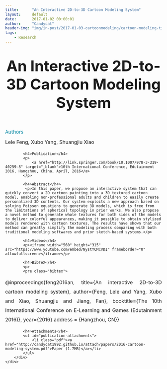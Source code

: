 ```yaml
---
title:      "An Interactive 2D-to-3D Cartoon Modeling System"
layout:     default
date:       2017-01-02 00:00:01
author:     "Candycat"
header-img: "img/in-post/2017-01-03-cartoonmodeling/cartoon-modeling-title.jpg"
tags:
    - Research
---
```


<!-- Page Header -->
<header class="intro-header" style="background-image: url('{{ site.baseurl }}/{% if page.header-img %}{{ page.header-img }}{% else %}{{ site.header-img }}{% endif %}')">
    <div class="container">
        <div class="row">
            <div class="col-lg-8 col-lg-offset-2 col-md-10 col-md-offset-1">
                <div class="site-heading" id="tag-heading">
                    <h1><font size="8">An Interactive 2D-to-3D Cartoon Modeling System</font></h1>
                </div>
            </div>
        </div>
    </div>
</header>

<head>

<style type="text/css">

h2,h3,h4,h5,h6 {
    font-family:'Open Sans',sans-serif;
    color:#0085a1;
    text-rendering:optimizeLegibility;
    margin-top:.2em;
    margin-bottom:.5em;
    line-height:1.2125em;
    font-weight:400;
    font-style:normal
}

h2 {
    font-size:1.6875em
}

h3 {
    font-size:1.375em
}

h4 {
    font-size:1.125em
}

h5 {
    font-size:1.125em
}

h6 {
    font-size:1em
}
p {
	font-size: 16px;
	margin-top: 5px;
	text-align: justify;
	line-height: 30px;
}

pre.bibtex {
 white-space: pre-wrap;       /* css-3 */
 white-space: -moz-pre-wrap;  /* Mozilla, since 1999 */
 white-space: -pre-wrap;      /* Opera 4-6 */
 white-space: -o-pre-wrap;    /* Opera 7 */
 word-wrap: break-word;       /* Internet Explorer 5.5+ */
}

#publication-papers {
	display: block;
	float: left;
	list-style: none;
	margin: 20px 0 20px 0;
	padding: 0;
	text-align: center;
	width: 1020px;
}

#publication-papers li {
	background: url('{{ site.baseurl }}/img/toolbox/paper-pdf.png') 0 0 no-repeat;
	display: inline-block;
	font: normal 15pt/16pt 'Trebuchet MS', sans-serif;
	padding: 2px 2px 4px 37px;
	margin: 0 7px;
	min-height: 24px;
}

#publication-papers li a {
	/*border-bottom: 1px dotted #00bce9;*/
	color: #0060af;
	text-decoration: none;
}

#publication-papers li a:hover {
	/*border-bottom: none;*/
	color: #00bce9;
}

#publication-attachments li {
	display: block;
	float: left;
	font: normal 11pt/16pt 'Trebuchet MS', sans-serif;
	height: 29px;
	margin: 0 0 10px 0;
	overflow: hidden;
	padding: 3px 0 0 40px;
	width: 164px;
}

#publication-attachments li.jpg { background: url('{{ site.baseurl }}/img/toolbox/filetypes/jpg.png') 0 0 no-repeat; }
#publication-attachments li.pdf { background: url('{{ site.baseurl }}/img/toolbox/filetypes/pdf.png') 0 0 no-repeat; }
#publication-attachments li.png { background: url('{{ site.baseurl }}/img/toolbox/filetypes/png.png') 0 0 no-repeat; }
#publication-attachments li.rar { background: url('{{ site.baseurl }}/img/toolbox/filetypes/rar.png') 0 0 no-repeat; }
#publication-attachments li.txt { background: url('{{ site.baseurl }}/img/toolbox/filetypes/txt.png') 0 0 no-repeat; }
#publication-attachments li.zip { background: url('{{ site.baseurl }}/img/toolbox/filetypes/zip.png') 0 0 no-repeat; }
#publication-attachments li.htm { background: url('{{ site.baseurl }}/img/toolbox/filetypes/htm.png') 0 0 no-repeat; }

#publication-attachments li img {
	vertical-align: middle;
}

#publication-attachments li a {
	border-bottom: 1px dotted #00bce9;
	color: #0060af;
	margin: 0;
	text-decoration: none;
}

#publication-attachments li a:hover {
	border-bottom: none;
	color: #00bce9;
}

</style>

</head>

<!-- Main Content -->
<div class="container">
	<div class="row">
        <div class="col-lg-8 col-lg-offset-2 col-md-10 col-md-offset-1">
			<h4>Authors</h4>
			<p>
				Lele Feng, Xubo Yang, Shuangjiu Xiao
			</p>
						
			<h4>Publication</h4>
			<p>
				<a href="http://link.springer.com/book/10.1007/978-3-319-40259-8" target="_blank">10th International Conference, Edutainment 2016, Hangzhou, China, April, 2016</a>
			</p>

			<h4>Abstract</h4>
	         <p>In this paper, we propose an interactive system that can quickly convert a 2D cartoon painting into a 3D textured cartoon model, enabling non-professional adults and children to easily create personalized 3D contents. Our system exploits a new approach based on solving Poisson equations to generate 3D models, which is free from the limitations of spherical topology in prior works. We also propose a novel method to generate whole textures for both sides of the models to deliver colorful appearances, making it possible to obtain stylized models rendered with cartoon textures. The results have shown that our method can greatly simplify the modeling process comparing with both traditional modeling softwares and prior sketch-based systems.</p>
			
			<h4>Videos</h4>
            <p><iframe width="560" height="315" src="https://www.youtube.com/embed/NystYCMcVDI" frameborder="0" allowfullscreen></iframe></p>

			<h4>BibTeX</h4>
			<p>
			<pre class="bibtex">
@inproceedings{feng2016an,
title={An interactive 2D-to-3D cartoon modeling system},
author={Feng, Lele and Yang, Xubo and Xiao, Shuangjiu and Jiang, Fan},
booktitle={The 10th International Conference on E-Learning and Games (Edutainment 2016)},
year={2016}
address = {Hangzhou, CN}}
			</pre>
			</p>

			<h4>Attachments</h4>
	        <ul id="publication-attachments">
	            <li class="pdf"><a href="http://candycat1992.github.io/attach/papers/2016-cartoon-modeling-system.pdf">Paper (1.7MB)</a></li>
	        </ul>
		</div>
	</div>
</div>